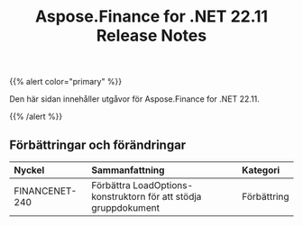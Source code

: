 ﻿---
title: Aspose.Finance for .NET 22.11 Release Notes
type: docs
weight: 16
url: /sv/net/aspose-finance-for-net-22-11-release-notes/
---
{{% alert color="primary" %}}

Den här sidan innehåller utgåvor för Aspose.Finance for .NET 22.11.

{{% /alert %}}

## **Förbättringar och förändringar**

|**Nyckel**|**Sammanfattning**|**Kategori**|
|:- |:- |:- |
|FINANCENET-240| Förbättra LoadOptions-konstruktorn för att stödja gruppdokument|Förbättring|
